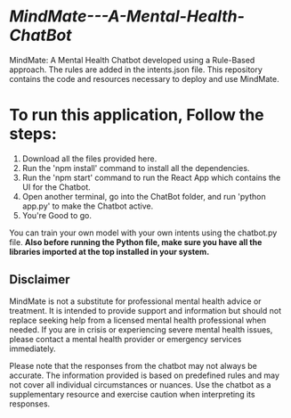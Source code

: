 # *MindMate---A-Mental-Health-ChatBot* 

MindMate: A Mental Health Chatbot developed using a Rule-Based approach. The rules are added in the intents.json file. This repository contains the code and resources necessary to deploy and use MindMate.

# To run this application, Follow the steps:
1. Download all the files provided here.
2. Run the 'npm install' command to install all the dependencies.
3. Run the 'npm start' command to run the React App which contains the UI for the Chatbot.
4. Open another terminal, go into the ChatBot folder, and run 'python app.py' to make the Chatbot active.
5. You're Good to go.

You can train your own model with your own intents using the chatbot.py file.
**Also before running the Python file, make sure you have all the libraries imported at the top installed in your system.**

## **Disclaimer**
MindMate is not a substitute for professional mental health advice or treatment. It is intended to provide support and information but should not replace seeking help from a licensed mental health professional when needed. If you are in crisis or experiencing severe mental health issues, please contact a mental health provider or emergency services immediately.

Please note that the responses from the chatbot may not always be accurate. The information provided is based on predefined rules and may not cover all individual circumstances or nuances. Use the chatbot as a supplementary resource and exercise caution when interpreting its responses.
